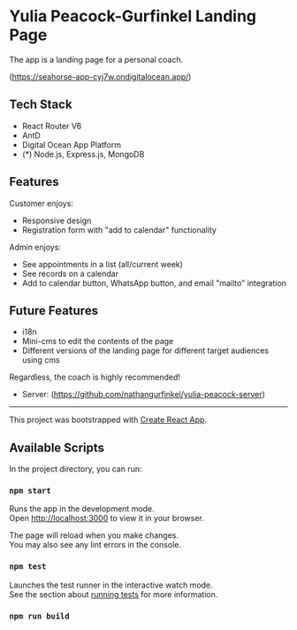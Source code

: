 # Yulia Peacock-Gurfinkel Landing Page

The app is a landing page for a personal coach.

(https://seahorse-app-cyj7w.ondigitalocean.app/)

## Tech Stack

- React Router V6
- AntD
- Digital Ocean App Platform
- (\*) Node.js, Express.js, MongoDB

## Features

Customer enjoys:

- Responsive design
- Registration form with "add to calendar" functionality

Admin enjoys:

- See appointments in a list (all/current week)
- See records on a calendar
- Add to calendar button, WhatsApp button, and email "mailto" integration

## Future Features

- i18n
- Mini-cms to edit the contents of the page
- Different versions of the landing page for different target audiences using cms

Regardless, the coach is highly recommended!

- Server: (https://github.com/nathangurfinkel/yulia-peacock-server)

---

This project was bootstrapped with [Create React App](https://github.com/facebook/create-react-app).

## Available Scripts

In the project directory, you can run:

### `npm start`

Runs the app in the development mode.\
Open [http://localhost:3000](http://localhost:3000) to view it in your browser.

The page will reload when you make changes.\
You may also see any lint errors in the console.

### `npm test`

Launches the test runner in the interactive watch mode.\
See the section about [running tests](https://facebook.github.io/create-react-app/docs/running-tests) for more information.

### `npm run build`
